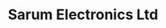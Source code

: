 ---
title: "Sarum Electronics Ltd"
url: /blandford-forum/sarum-electronics-ltd/
shop: Elektronik
---